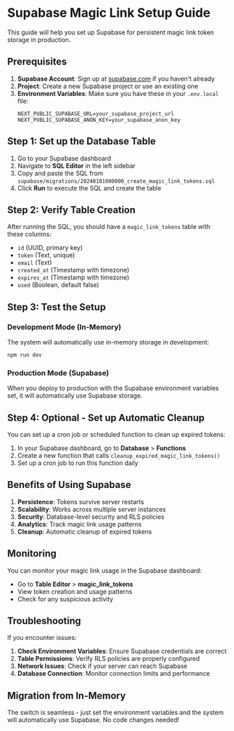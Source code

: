 # Supabase Magic Link Setup Guide

This guide will help you set up Supabase for persistent magic link token storage in production.

## Prerequisites

1. **Supabase Account**: Sign up at [supabase.com](https://supabase.com) if you haven't already
2. **Project**: Create a new Supabase project or use an existing one
3. **Environment Variables**: Make sure you have these in your `.env.local` file:
   ```
   NEXT_PUBLIC_SUPABASE_URL=your_supabase_project_url
   NEXT_PUBLIC_SUPABASE_ANON_KEY=your_supabase_anon_key
   ```

## Step 1: Set up the Database Table

1. Go to your Supabase dashboard
2. Navigate to **SQL Editor** in the left sidebar
3. Copy and paste the SQL from `supabase/migrations/20240101000000_create_magic_link_tokens.sql`
4. Click **Run** to execute the SQL and create the table

## Step 2: Verify Table Creation

After running the SQL, you should have a `magic_link_tokens` table with these columns:
- `id` (UUID, primary key)
- `token` (Text, unique)
- `email` (Text)
- `created_at` (Timestamp with timezone)
- `expires_at` (Timestamp with timezone)
- `used` (Boolean, default false)

## Step 3: Test the Setup

### Development Mode (In-Memory)
The system will automatically use in-memory storage in development:

```bash
npm run dev
```

### Production Mode (Supabase)
When you deploy to production with the Supabase environment variables set, it will automatically use Supabase storage.

## Step 4: Optional - Set up Automatic Cleanup

You can set up a cron job or scheduled function to clean up expired tokens:

1. In your Supabase dashboard, go to **Database** > **Functions**
2. Create a new function that calls `cleanup_expired_magic_link_tokens()`
3. Set up a cron job to run this function daily

## Benefits of Using Supabase

1. **Persistence**: Tokens survive server restarts
2. **Scalability**: Works across multiple server instances
3. **Security**: Database-level security and RLS policies
4. **Analytics**: Track magic link usage patterns
5. **Cleanup**: Automatic cleanup of expired tokens

## Monitoring

You can monitor your magic link usage in the Supabase dashboard:
- Go to **Table Editor** > **magic_link_tokens**
- View token creation and usage patterns
- Check for any suspicious activity

## Troubleshooting

If you encounter issues:

1. **Check Environment Variables**: Ensure Supabase credentials are correct
2. **Table Permissions**: Verify RLS policies are properly configured
3. **Network Issues**: Check if your server can reach Supabase
4. **Database Connection**: Monitor connection limits and performance

## Migration from In-Memory

The switch is seamless - just set the environment variables and the system will automatically use Supabase. No code changes needed!